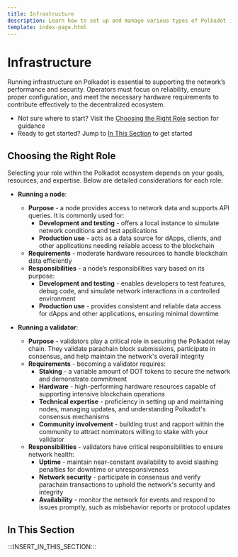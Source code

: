 ```yaml
---
title: Infrastructure
description: Learn how to set up and manage various types of Polkadot infrastructure, from running nodes to operating validators and contributing to the network.
template: index-page.html
---
```


# Infrastructure

Running infrastructure on Polkadot is essential to supporting the network’s performance and security. Operators must focus on reliability, ensure proper configuration, and meet the necessary hardware requirements to contribute effectively to the decentralized ecosystem.

- Not sure where to start? Visit the [Choosing the Right Role](#choosing-the-right-role) section for guidance
- Ready to get started? Jump to [In This Section](#in-this-section) to get started

## Choosing the Right Role

Selecting your role within the Polkadot ecosystem depends on your goals, resources, and expertise. Below are detailed considerations for each role:

- **Running a node**:
    - **Purpose** - a node provides access to network data and supports API queries. It is commonly used for:
        - **Development and testing** - offers a local instance to simulate network conditions and test applications
        - **Production use** - acts as a data source for dApps, clients, and other applications needing reliable access to the blockchain
    - **Requirements** - moderate hardware resources to handle blockchain data efficiently
    - **Responsibilities** - a node’s responsibilities vary based on its purpose:
        - **Development and testing** - enables developers to test features, debug code, and simulate network interactions in a controlled environment
        - **Production use** - provides consistent and reliable data access for dApps and other applications, ensuring minimal downtime

- **Running a validator**:
    - **Purpose** - validators play a critical role in securing the Polkadot relay chain. They validate parachain block submissions, participate in consensus, and help maintain the network's overall integrity
    - **Requirements** - becoming a validator requires:
        - **Staking** - a variable amount of DOT tokens to secure the network and demonstrate commitment
        - **Hardware** - high-performing hardware resources capable of supporting intensive blockchain operations
        - **Technical expertise** - proficiency in setting up and maintaining nodes, managing updates, and understanding Polkadot's consensus mechanisms
        - **Community involvement** - building trust and rapport within the community to attract nominators willing to stake with your validator
    - **Responsibilities** - validators have critical responsibilities to ensure network health:
        - **Uptime** - maintain near-constant availability to avoid slashing penalties for downtime or unresponsiveness
        - **Network security** - participate in consensus and verify parachain transactions to uphold the network's security and integrity
        - **Availability** - monitor the network for events and respond to issues promptly, such as misbehavior reports or protocol updates

## In This Section

:::INSERT_IN_THIS_SECTION:::
